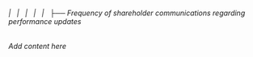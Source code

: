 ###### |   |   |   |   |   ├── Frequency of shareholder communications regarding performance updates

*Add content here*